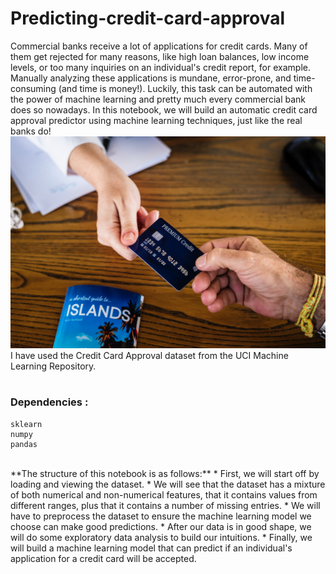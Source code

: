 # Predicting-credit-card-approval
Commercial banks receive a lot of applications for credit cards. Many of them get rejected for many reasons, like high loan balances, low income levels, or too many inquiries on an individual's credit report, for example. Manually analyzing these applications is mundane, error-prone, and time-consuming (and time is money!). Luckily, this task can be automated with the power of machine learning and pretty much every commercial bank does so nowadays. In this notebook, we will build an automatic credit card approval predictor using machine learning techniques, just like the real banks do! <br>
![](credit_card.jpg)
I have used the Credit Card Approval dataset from the UCI Machine Learning Repository. <br> <br>
### Dependencies :
  ```
  sklearn
  numpy
  pandas
  ```
 <br>
 **The structure of this notebook is as follows:**
    * First, we will start off by loading and viewing the dataset.
    * We will see that the dataset has a mixture of both numerical and non-numerical features, that it contains values from different ranges, plus that it contains a number of missing entries.
    * We will have to preprocess the dataset to ensure the machine learning model we choose can make good predictions.
    * After our data is in good shape, we will do some exploratory data analysis to build our intuitions.
    * Finally, we will build a machine learning model that can predict if an individual's application for a credit card will be accepted.

